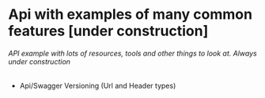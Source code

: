 # Api with examples of many common features [under construction]

###### API example with lots of resources, tools and other things to look at. Always under construction

- Api/Swagger Versioning (Url and Header types) 
